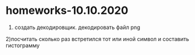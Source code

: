 # homeworks-10.10.2020
1) создать декодировщик. декодировать файл png

2)посчитать сколько раз встретился тот или иной символ и составить гистограмму

